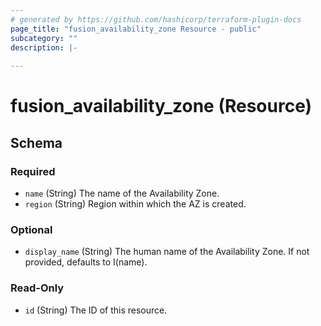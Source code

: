 ```yaml
---
# generated by https://github.com/hashicorp/terraform-plugin-docs
page_title: "fusion_availability_zone Resource - public"
subcategory: ""
description: |-
  
---
```


# fusion_availability_zone (Resource)





<!-- schema generated by tfplugindocs -->
## Schema

### Required

- `name` (String) The name of the Availability Zone.
- `region` (String) Region within which the AZ is created.

### Optional

- `display_name` (String) The human name of the Availability Zone. If not provided, defaults to I(name).

### Read-Only

- `id` (String) The ID of this resource.


